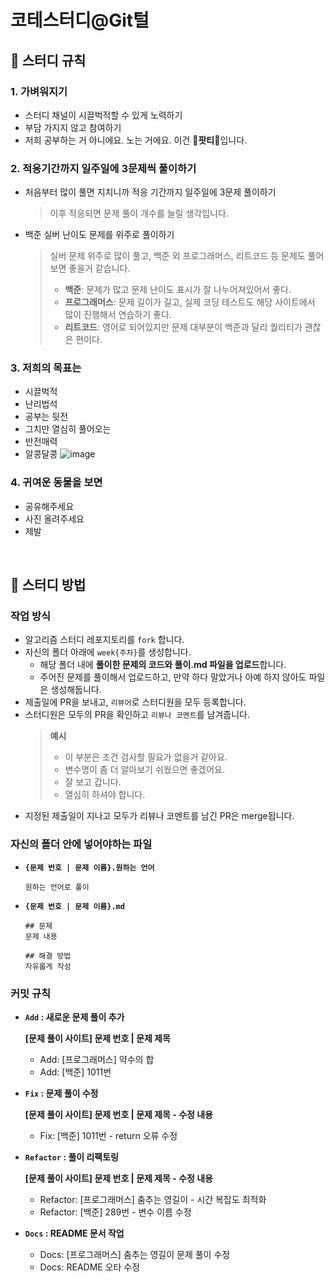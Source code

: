# 코테스터디@Git털
## 👋 스터디 규칙

### 1. 가벼워지기

- 스터디 채널이 시끌벅적할 수 있게 노력하기
- 부담 가지지 않고 참여하기
- 저희 공부하는 거 아니에요. 노는 거에요. 이건 🎉**팟티**🎉입니다.

### 2. 적응기간까지 일주일에 3문제씩 풀이하기

- 처음부터 많이 풀면 지치니까 적응 기간까지 일주일에 3문제 풀이하기 
  > 이후 적응되면 문제 풀이 개수를 늘릴 생각입니다.
- 백준 실버 난이도 문제를 위주로 풀이하기
    >실버 문제 위주로 많이 풀고, 백준 외 프로그래머스, 리트코드 등 문제도 풀어보면 좋을거 같습니다.
    > - **백준**: 문제가 많고 문제 난이도 표시가 잘 나누어져있어서 좋다.
    > - **프로그래머스**: 문제 길이가 길고, 실제 코딩 테스트도 해당 사이트에서 많이 진행해서 연습하기 좋다.
    > - **리트코드**: 영어로 되어있지만 문제 대부분이 백준과 달리 퀄리티가 괜찮은 편이다.

### 3. 저희의 목표는

- 시끌벅적
- 난리법석
- 공부는 뒷전
- 그치만 열심히 풀어오는
- 반전매력
- 알콩달콩
    ![image](https://github.com/user-attachments/assets/fadd8fdb-4268-424b-8303-f3ee1c0a2fd5)
    

### 4. 귀여운 동물을 보면

- 공유해주세요
- 사진 올려주세요
- 제발

<br/>

## 🎉 스터디 방법

### 작업 방식

- 알고리즘 스터디 레포지토리를 `fork` 합니다.
- 자신의 폴더 아래에 `week{주차}`를 생성합니다.
    - 해당 폴더 내에 **풀이한 문제의 코드와 풀이.md 파일을 업로드**합니다.
    - 주어진 문제를 풀이해서 업로드하고, 만약 하다 말았거나 아예 하지 않아도 파일은 생성해둡니다.
- 제출일에 PR을 보내고, `리뷰어`로 스터디원을 모두 등록합니다.
- 스터디원은 모두의 PR을 확인하고 `리뷰나 코멘트`를 남겨줍니다.
    > **예시**
    > - 이 부분은 조건 검사할 필요가 없을거 같아요.
    > - 변수명이 좀 더 알아보기 쉬웠으면 좋겠어요.
    > - 잘 보고 갑니다.
    > - 열심히 하셔야 합니다.
- 지정된 제출일이 지나고 모두가 리뷰나 코멘트를 남긴 PR은 merge됩니다.

### 자신의 폴더 안에 넣어야하는 파일

- **`{문제 번호 | 문제 이름}.원하는 언어`**
    
    ```
    원하는 언어로 풀이
    ```
    
- **`{문제 번호 | 문제 이름}.md`**
    
    ```
    ## 문제
    문제 내용
    
    ## 해결 방법
    자유롭게 작성
    ```
    

### 커밋 규칙

- **`Add` : 새로운 문제 풀이 추가**

    **[문제 풀이 사이트] 문제 번호 | 문제 제목**
    
    - Add: [프로그래머스] 약수의 합
    - Add: [백준] 1011번
    
- **`Fix` : 문제 풀이 수정**
    
    **[문제 풀이 사이트] 문제 번호 | 문제 제목 - 수정 내용**
    - Fix: [백준] 1011번 - return 오류 수정
    
- **`Refactor` : 풀이 리팩토링**
    
    **[문제 풀이 사이트] 문제 번호 | 문제 제목 - 수정 내용**
    - Refactor: [프로그래머스] 춤추는 영길이 - 시간 복잡도 최적화
    - Refactor: [백준] 289번 - 변수 이름 수정
    
- **`Docs` : README 문서 작업**
    - Docs: [프로그래머스] 춤추는 영길이 문제 풀이 수정
    - Docs: README 오타 수정